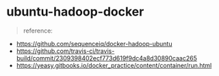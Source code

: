 # ubuntu-hadoop-docker

> reference: 
- https://github.com/sequenceiq/docker-hadoop-ubuntu
- https://github.com/travis-ci/travis-build/commit/2309398402ecf773d619f9dc4a8d30890caac265
- https://yeasy.gitbooks.io/docker_practice/content/container/run.html